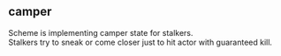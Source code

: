## camper

Scheme is implementing camper state for stalkers. <br/>
Stalkers try to sneak or come closer just to hit actor with guaranteed kill.
